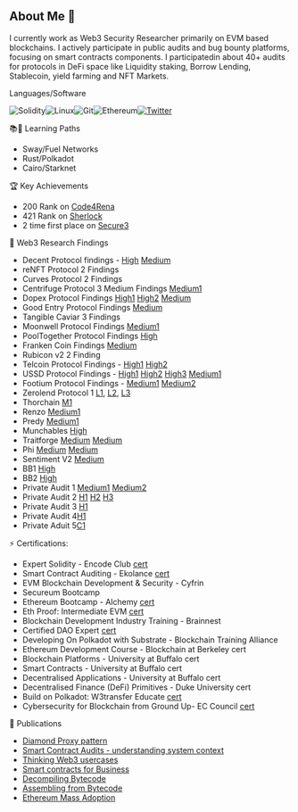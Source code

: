 ## About Me 👋

I currently work as Web3 Security Researcher primarily on EVM based blockchains. I actively participate in public audits and bug bounty platforms, focusing on smart contracts components. I participatedin about 40+ audits for protocols in DeFi space like Liquidity staking, Borrow Lending, Stablecoin, yield farming and NFT Markets.

Languages/Software

![Solidity](https://img.shields.io/badge/Solidity-%23363636.svg?style=for-the-badge&logo=solidity&logoColor=white)![Linux](https://img.shields.io/badge/Linux-FCC624?style=for-the-badge&logo=linux&logoColor=black)![Git](https://img.shields.io/badge/git-%23F05033.svg?style=for-the-badge&logo=git&logoColor=white)![Ethereum](https://img.shields.io/badge/Ethereum-3C3C3D?style=for-the-badge&logo=Ethereum&logoColor=white)[![Twitter](https://img.shields.io/badge/@ravikiran.web3-%231DA1F2.svg?style=for-the-badge&logo=Twitter&logoColor=white)](https://twitter.com/ravikiran.web3)<br>

📚🧠 Learning Paths
- Sway/Fuel Networks
- Rust/Polkadot
- Cairo/Starknet

🏆 Key Achievements

- 200 Rank on [Code4Rena](https://code4rena.com/@ravikiranweb3) 
- 421 Rank on [Sherlock](https://audits.sherlock.xyz/leaderboards)
- 2 time first place on [Secure3](https://app.secure3.io/profile/ravikiran_web3)

🔭 Web3 Research Findings

- Decent Protocol findings - [High](https://github.com/code-423n4/2024-01-decent-findings/issues/721) [Medium](https://github.com/code-423n4/2024-01-decent-findings/issues/590)
- reNFT Protocol 2 Findings 
- Curves Protocol 2 Findings 
- Centrifuge Protocol 3 Medium Findings [Medium1](https://github.com/code-423n4/2023-09-centrifuge-findings/issues/146)
- Dopex Protocol Findings [High1](https://github.com/code-423n4/2023-08-dopex-findings/issues/239) [High2](https://github.com/code-423n4/2023-08-dopex-findings/issues/1227) [Medium](https://github.com/code-423n4/2023-08-dopex-findings/issues/863)
- Good Entry Protocol Findings [Medium](https://github.com/code-423n4/2023-08-goodentry-findings/issues/83)
- Tangible Caviar 3 Findings 
- Moonwell Protocol Findings [Medium1](https://github.com/code-423n4/2023-07-moonwell-findings/issues/58)
- PoolTogether Protocol Findings [High](https://github.com/code-423n4/2023-07-pooltogether-findings/issues/396)
- Franken Coin Findings [Medium](https://github.com/code-423n4/2023-04-frankencoin-findings/issues/941)
- Rubicon v2 2 Finding 
- Telcoin Protocol Findings - [High1](https://github.com/sherlock-audit/2024-01-telcoin-judging/issues/160) [High2](https://github.com/sherlock-audit/2024-01-telcoin-judging/issues/163)
- USSD Protocol Findings - [High1](https://github.com/sherlock-audit/2023-05-USSD-judging/issues/17) [High2](https://github.com/sherlock-audit/2023-05-USSD-judging/issues/18) [High3](https://github.com/sherlock-audit/2023-05-USSD-judging/issues/23) [Medium1](https://github.com/sherlock-audit/2023-05-USSD-judging/issues/21)
- Footium Protocol Findings - [Medium1](https://github.com/sherlock-audit/2023-04-footium-judging/issues/23) [Medium2](https://github.com/sherlock-audit/2023-04-footium-judging/issues/28)
- Zerolend Protocol 1 [L1](https://github.com/betharavikiran/betharavikiran/blob/main/zerolend_L1.md), [L2](https://github.com/betharavikiran/betharavikiran/blob/main/zerolend_l2.md), [L3](https://github.com/betharavikiran/betharavikiran/blob/main/zerolend_l3.md)
- Thorchain [M1](https://github.com/code-423n4/2024-06-thorchain-findings/issues/44)
- Renzo [Medium1](https://github.com/betharavikiran/betharavikiran/blob/main/Renzo_m1.md)
- Predy [Medium1](https://github.com/code-423n4/2024-05-predy-findings/issues/134)
- Munchables [High](https://github.com/code-423n4/2024-07-munchables-findings/issues/198)
- Traitforge [Medium](https://github.com/code-423n4/2024-07-traitforge-findings/issues/564) [Medium](https://github.com/code-423n4/2024-07-traitforge-findings/issues/212)
- Phi [Medium](https://github.com/code-423n4/2024-08-phi-findings/issues/11) [Medium](https://github.com/code-423n4/2024-08-phi-findings/issues/109)
- Sentiment V2 [Medium](https://github.com/sherlock-audit/2024-08-sentiment-v2-judging/issues/100)
- BB1 [High](https://github.com/betharavikiran/betharavikiran/blob/main/Project_A_H1.md)
- BB2 [High](https://github.com/betharavikiran/betharavikiran/blob/main/Project_U__H1.md)
- Private Audit 1 [Medium1](https://github.com/betharavikiran/betharavikiran/blob/main/Project_AB_M1.md)  [Medium2](https://github.com/betharavikiran/betharavikiran/blob/main/Project_AB_M2.md)
- Private Audit 2 [H1](https://github.com/betharavikiran/betharavikiran/blob/main/Project_MIT_H1.md) [H2](https://github.com/betharavikiran/betharavikiran/blob/main/Project_MIT_H2.md) [H3](https://github.com/betharavikiran/betharavikiran/blob/main/Project_MIT_H3.md)
- Private Audit 3 [H1](https://github.com/betharavikiran/betharavikiran/blob/main/Project_U_H1.md)
- Private Audit 4[H1](https://github.com/betharavikiran/betharavikiran/blob/main/IT1_H1.md)
- Private Aduit 5[C1](https://github.com/betharavikiran/betharavikiran/blob/main/IT2_C1.md)



<!--
- Private Aduit 6[C1](https://github.com/betharavikiran/betharavikiran/blob/main/project_ch_c1.md) 
- ThorChain [M1](https://github.com/betharavikiran/betharavikiran/blob/main/thor_M1.md) [M2](https://github.com/betharavikiran/betharavikiran/blob/main/thor_M2.md) 
-->


⚡ Certifications:
- Expert Solidity - Encode Club [cert](https://opensea.io/assets/matic/0xdBf2138593aeC61d55d86E80b8ed86D7b9ba51F5/7769)
- Smart Contract Auditing - Ekolance [cert](https://collectors.poap.xyz/token/6664000)
- EVM Blockchain Development & Security - Cyfrin
- Secureum Bootcamp
- Ethereum Bootcamp - Alchemy [cert](https://polygonscan.com/tx/0x3567e3bee9bd75fbdd114f44535aaa62370f679abddaa8a6da78b5432f3ab4f2)
- Eth Proof: Intermediate EVM [cert](https://solscan.io/token/EpPNczymsvFYkirJde35epgq4G3d3jzdadcEvxMbQ9i3)
- Blockchain Development Industry Training - Brainnest
- Certified DAO Expert [cert](https://www.credential.net/d8bb5907-b069-4f57-938e-b06814f7a177#gs%20.h6t06s)
- Developing On Polkadot with Substrate - Blockchain Training Alliance
- Ethereum Development Course - Blockchain at Berkeley cert
- Blockchain Platforms - University at Buffalo cert
- Smart Contracts - University at Buffalo cert
- Decentralised Applications - University at Buffalo cert
- Decentralised Finance (DeFi) Primitives - Duke University cert
- Build on Polkadot: W3transfer Educate [cert](https://opensea.io/assets/matic/0xdbf2138593aec61d55d86e80b8ed86d7b9ba51f5/11636)
- Cybersecurity for Blockchain from Ground Up- EC Council [cert](https://codered.eccouncil.org/certificate/5c07c9ae-00e5-43b6-8af2-00f9c02c1ce3)

👯 Publications
- [Diamond Proxy pattern](https://ravikiran-web3.hashnode.dev/diamond-proxy-pattern)
- [Smart Contract Audits - understanding system context](https://ravikiran-web3.hashnode.dev/smart-contract-audits-understanding-system-context)
- [Thinking Web3 usercases](https://ravikiran-web3.hashnode.dev/thinking-web3-use-cases)
- [Smart contracts for Business](https://ravikiran-web3.hashnode.dev/smart-contracts-for-business)
- [Decompiling Bytecode](https://techfund.jp/media/decompiling-bytecode)
- [Assembling from Bytecode](https://techfund.jp/media/assembling-bytecode)
- [Ethereum Mass Adoption](https://techfund.jp/media/eth-mass-adoption)

<!--
**betharavikiran/betharavikiran** is a ✨ _special_ ✨ repository because its `README.md` (this file) appears on your GitHub profile.



- 🔭 I’m currently working on ...
- 🌱 I’m currently learning ...
- 👯 I’m looking to collaborate on ...
- 🤔 I’m looking for help with ...
- 💬 Ask me about ...
- 📫 How to reach me: ...
- 😄 Pronouns: ...
- ⚡ Fun fact: ...
![Rust](https://img.shields.io/badge/rust-%23000000.svg?style=for-the-badge&logo=rust&logoColor=white)
-->
